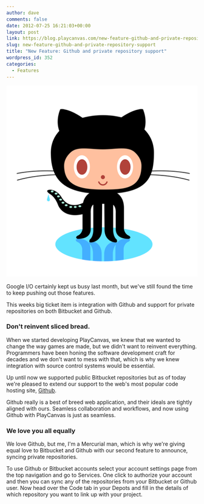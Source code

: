 ```yaml
---
author: dave
comments: false
date: 2012-07-25 16:21:03+00:00
layout: post
link: https://blog.playcanvas.com/new-feature-github-and-private-repository-support/
slug: new-feature-github-and-private-repository-support
title: "New Feature: Github and private repository support"
wordpress_id: 352
categories:
  - Features
---
```


![Github Octocat](https://github.com/github/media/raw/master/octocats/octocat.png)

Google I/O certainly kept us busy last month, but we've still found the time to keep pushing out those features.

This weeks big ticket item is integration with Github and support for private repositories on both Bitbucket and Github.

### Don't reinvent sliced bread.

When we started developing PlayCanvas, we knew that we wanted to change the way games are made, but we didn't want to reinvent everything. Programmers have been honing the software development craft for decades and we don't want to mess with that, which is why we knew integration with source control systems would be essential.

Up until now we supported public Bitbucket repositories but as of today we're pleased to extend our support to the web's most popular code hosting site, [Github](https://github.com).

Github really is a best of breed web application, and their ideals are tightly aligned with ours. Seamless collaboration and workflows, and now using Github with PlayCanvas is just as seamless.

### We love you all equally

We love Github, but me, I'm a Mercurial man, which is why we're giving equal love to Bitbucket and Github with our second feature to announce, syncing private repositories.

To use Github or Bitbucket accounts select your account settings page from the top navigation and go to Services. One click to authorize your account and then you can sync any of the repositories from your Bitbucket or Github user. Now head over the Code tab in your Depots and fill in the details of which repository you want to link up with your project.
